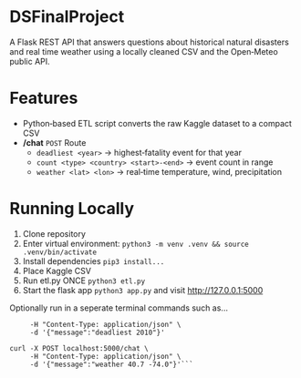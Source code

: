 # DSFinalProject

A Flask REST API that answers questions about historical natural disasters and real time weather using a locally cleaned CSV and the Open‑Meteo public API.

# Features 
- Python‑based ETL script converts the raw Kaggle dataset to a compact CSV
- **/chat** `POST` Route
  - `deadliest <year>` → highest‑fatality event for that year
  - `count <type> <country> <start>-<end>` → event count in range
  - `weather <lat> <lon>` → real‑time temperature, wind, precipitation

# Running Locally 
1. Clone repository
2. Enter virtual environment: `python3 -m venv .venv && source .venv/bin/activate`
3. Install dependencies `pip3 install...`
4. Place Kaggle CSV
5. Run etl.py ONCE `python3 etl.py`
6. Start the flask app `python3 app.py` and visit http://127.0.0.1:5000

Optionally run in a seperate terminal commands such as...
```curl -X POST localhost:5000/chat \
     -H "Content-Type: application/json" \
     -d '{"message":"deadliest 2010"}'

curl -X POST localhost:5000/chat \
     -H "Content-Type: application/json" \
     -d '{"message":"weather 40.7 -74.0"}'```




